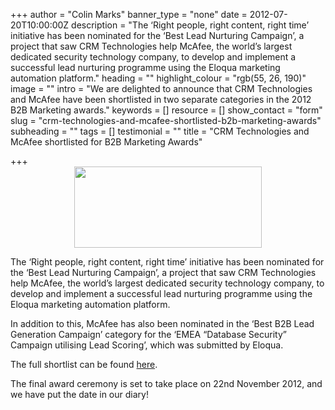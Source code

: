 +++
author = "Colin Marks"
banner_type = "none"
date = 2012-07-20T10:00:00Z
description = "The ‘Right people, right content, right time’ initiative has been nominated for the ‘Best Lead Nurturing Campaign’, a project that saw CRM Technologies help McAfee, the world’s largest dedicated security technology company, to develop and implement a successful lead nurturing programme using the Eloqua marketing automation platform."
heading = ""
highlight_colour = "rgb(55, 26, 190)"
image = ""
intro = "We are delighted to announce that CRM Technologies and McAfee have been shortlisted in two separate categories in the 2012 B2B Marketing awards."
keywords = []
resource = []
show_contact = "form"
slug = "crm-technologies-and-mcafee-shortlisted-b2b-marketing-awards"
subheading = ""
tags = []
testimonial = ""
title = "CRM Technologies and McAfee shortlisted for B2B Marketing Awards"

+++
<img style="display: block; margin-left: auto; margin-right: auto;" src="https://crmtdigital.com/sites/default/files/B2B_AWARDS_FINALIST-300x130.jpg" alt="" width="300" height="130">

The ‘Right people, right content, right time’ initiative has been nominated for the ‘Best Lead Nurturing Campaign’, a project that saw CRM Technologies help McAfee, the world’s largest dedicated security technology company, to develop and implement a successful lead nurturing programme using the Eloqua marketing automation platform.

In addition to this, McAfee has also been nominated in the ‘Best B2B Lead Generation Campaign’ category for the ‘EMEA “Database Security” Campaign utilising Lead Scoring’, which was submitted by Eloqua.

The full shortlist can be found [here](http://www.b2bmarketing.net/sites/default/files/image/articles/pdfs/Shortlist%202012.pdf).

The final award ceremony is set to take place on 22nd November 2012, and we have put the date in our diary!